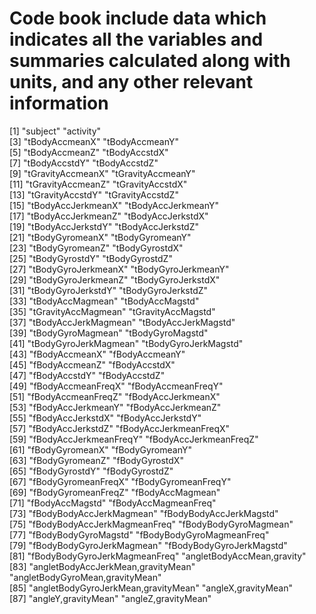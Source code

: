 # Code book include data which indicates all the variables and summaries calculated along with units, and any other relevant information





 [1] "subject"                            "activity"                          
 [3] "tBodyAccmeanX"                      "tBodyAccmeanY"                     
 [5] "tBodyAccmeanZ"                      "tBodyAccstdX"                      
 [7] "tBodyAccstdY"                       "tBodyAccstdZ"                      
 [9] "tGravityAccmeanX"                   "tGravityAccmeanY"                  
[11] "tGravityAccmeanZ"                   "tGravityAccstdX"                   
[13] "tGravityAccstdY"                    "tGravityAccstdZ"                   
[15] "tBodyAccJerkmeanX"                  "tBodyAccJerkmeanY"                 
[17] "tBodyAccJerkmeanZ"                  "tBodyAccJerkstdX"                  
[19] "tBodyAccJerkstdY"                   "tBodyAccJerkstdZ"                  
[21] "tBodyGyromeanX"                     "tBodyGyromeanY"                    
[23] "tBodyGyromeanZ"                     "tBodyGyrostdX"                     
[25] "tBodyGyrostdY"                      "tBodyGyrostdZ"                     
[27] "tBodyGyroJerkmeanX"                 "tBodyGyroJerkmeanY"                
[29] "tBodyGyroJerkmeanZ"                 "tBodyGyroJerkstdX"                 
[31] "tBodyGyroJerkstdY"                  "tBodyGyroJerkstdZ"                 
[33] "tBodyAccMagmean"                    "tBodyAccMagstd"                    
[35] "tGravityAccMagmean"                 "tGravityAccMagstd"                 
[37] "tBodyAccJerkMagmean"                "tBodyAccJerkMagstd"                
[39] "tBodyGyroMagmean"                   "tBodyGyroMagstd"                   
[41] "tBodyGyroJerkMagmean"               "tBodyGyroJerkMagstd"               
[43] "fBodyAccmeanX"                      "fBodyAccmeanY"                     
[45] "fBodyAccmeanZ"                      "fBodyAccstdX"                      
[47] "fBodyAccstdY"                       "fBodyAccstdZ"                      
[49] "fBodyAccmeanFreqX"                  "fBodyAccmeanFreqY"                 
[51] "fBodyAccmeanFreqZ"                  "fBodyAccJerkmeanX"                 
[53] "fBodyAccJerkmeanY"                  "fBodyAccJerkmeanZ"                 
[55] "fBodyAccJerkstdX"                   "fBodyAccJerkstdY"                  
[57] "fBodyAccJerkstdZ"                   "fBodyAccJerkmeanFreqX"             
[59] "fBodyAccJerkmeanFreqY"              "fBodyAccJerkmeanFreqZ"             
[61] "fBodyGyromeanX"                     "fBodyGyromeanY"                    
[63] "fBodyGyromeanZ"                     "fBodyGyrostdX"                     
[65] "fBodyGyrostdY"                      "fBodyGyrostdZ"                     
[67] "fBodyGyromeanFreqX"                 "fBodyGyromeanFreqY"                
[69] "fBodyGyromeanFreqZ"                 "fBodyAccMagmean"                   
[71] "fBodyAccMagstd"                     "fBodyAccMagmeanFreq"               
[73] "fBodyBodyAccJerkMagmean"            "fBodyBodyAccJerkMagstd"            
[75] "fBodyBodyAccJerkMagmeanFreq"        "fBodyBodyGyroMagmean"              
[77] "fBodyBodyGyroMagstd"                "fBodyBodyGyroMagmeanFreq"          
[79] "fBodyBodyGyroJerkMagmean"           "fBodyBodyGyroJerkMagstd"           
[81] "fBodyBodyGyroJerkMagmeanFreq"       "angletBodyAccMean,gravity"         
[83] "angletBodyAccJerkMean,gravityMean"  "angletBodyGyroMean,gravityMean"    
[85] "angletBodyGyroJerkMean,gravityMean" "angleX,gravityMean"                
[87] "angleY,gravityMean"                 "angleZ,gravityMean"
